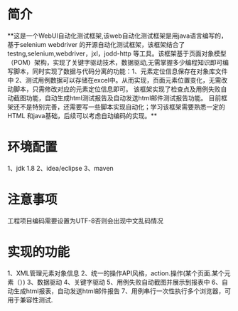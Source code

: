<h1>简介</h1>
 **这是一个WebUI自动化测试框架,该web自动化测试框架是用java语言编写的，基于selenium webdriver 的开源自动化测试框架，该框架结合了testng,selenium,webdriver，jxl，jodd-http 等工具。该框架基于页面对象模型（POM）架构，实现了关键字驱动技术，数据驱动,无需掌握多少编程知识即可编写脚本，同时实现了数据与代码分离的功能：1、元素定位信息保存在对象库文件中 2、测试用例数据可以存储在excel中。从而实现，页面元素位置变化，无需改动脚本，只需修改对应的元素定位信息即可。
     该框架实现了检查点及用例失败自动截图功能，自动生成html测试报告及自动发送html邮件测试报告功能。
     目前框架还不是特别完善，还需要写一些脚本实现自动化；学习该框架需要熟悉一定的HTML 和java基础，后续可以考虑自动编码的实现。**
<h1>环境配置</h1>
1、jdk 1.8
2、idea/eclipse
3、maven
<h1>注意事项</h1>
工程项目编码需要设置为UTF-8否则会出现中文乱码情况
<h1>实现的功能</h1>
 1、XML管理元素对象信息
 2、统一的操作API风格，action.操作(某个页面.某个元素（）)
 3、数据驱动
 4、关键字驱动
 5、用例失败自动截图并展示到报表中
 6、自动生成html报表，自动发送html邮件报告
 7、用例串行一次性执行多个浏览器，可用于兼容性测试.
